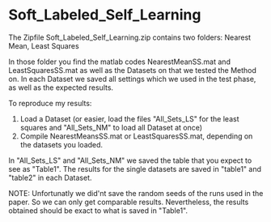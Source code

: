 # Soft_Labeled_Self_Learning

The Zipfile Soft_Labeled_Self_Learning.zip contains two folders: Nearest Mean, Least Squares

In those folder you find the matlab codes NearestMeanSS.mat and LeastSquaresSS.mat
as well as the Datasets on that we tested the Method on. In each Dataset we saved all settings which we used in the test phase, as well as the expected results.

To reproduce my results:
1. Load a Dataset (or easier, load the files "All_Sets_LS" for the least squares and "All_Sets_NM" to load all Dataset at once)
2. Compile NearestMeansSS.mat or LeastSquaresSS.mat, depending on the datasets you loaded.

In "All_Sets_LS" and "All_Sets_NM" we saved the table that you expect to see as "Table1". The results for the single datasets are saved in "table1" and "table2" in each Dataset.

NOTE: Unfortunatly we did'nt save the random seeds of the runs used in the paper. So we can only get comparable results. Nevertheless, the results obtained should be exact to what is saved in "Table1".
